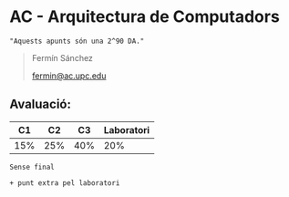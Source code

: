 # AC - Arquitectura de Computadors

`"Aquests apunts són una 2^90 DA."`

> Fermín Sánchez
>
> fermin@ac.upc.edu

## Avaluació:

|C1|C2|C3|Laboratori|
|--|--|--|-----------|
|15%|25%|40%|20%|

`Sense final`

`+ punt extra pel laboratori`
